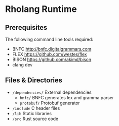 # Rholang Runtime

## Prerequisites

The following command line tools required:

* BNFC http://bnfc.digitalgrammars.com
* FLEX https://github.com/westes/flex
* BISON https://github.com/akimd/bison
* clang dev

## Files & Directories

* `/dependencies/` External dependencies
  * `bnfc/` BNFC generates lex and gramma parser
  * `protobuf/` Protobuf generator
* `/include` C header files
* `/lib` Static libraries
* `/src` Rust source code